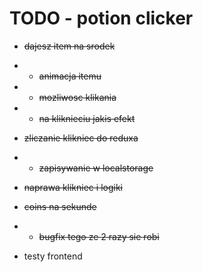 # TODO - potion clicker
 - ~~dajesz item na srodek~~
 - - ~~animacja itemu~~
 - - ~~mozliwosc klikania~~
 - - ~~na kliknieciu jakis efekt~~
 - ~~zliczanie klikniec do reduxa~~
 - - ~~zapisywanie w localstorage~~
 - ~~naprawa klikniec i logiki~~

 - ~~coins na sekunde~~
 - - ~~bugfix tego ze 2 razy sie robi~~
 - testy frontend